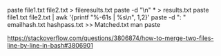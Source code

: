 paste file1.txt file2.txt > fileresults.txt
paste -d "\n" * > results.txt
paste file1.txt file2.txt | awk '{printf "%-61s | %s\n", $1,$2}'
paste -d ": " emailhash.txt hashpass.txt >> Matched.txt
man paste


https://stackoverflow.com/questions/3806874/how-to-merge-two-files-line-by-line-in-bash#3806901
